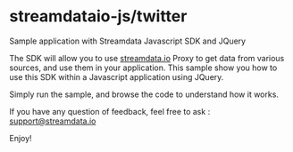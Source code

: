 # streamdataio-js/twitter
Sample application with Streamdata Javascript SDK and JQuery

The SDK will allow you to use <a href="http://streamdata.io">streamdata.io</a> Proxy to get data from various sources, and use them in your application.
This sample show you how to use this SDK within a Javascript application using JQuery.
 
Simply run the sample, and browse the code to understand how it works.

If you have any question of feedback, feel free to ask : <a href="mailto://support@streamdata.io">support@streamdata.io</a>

Enjoy!
